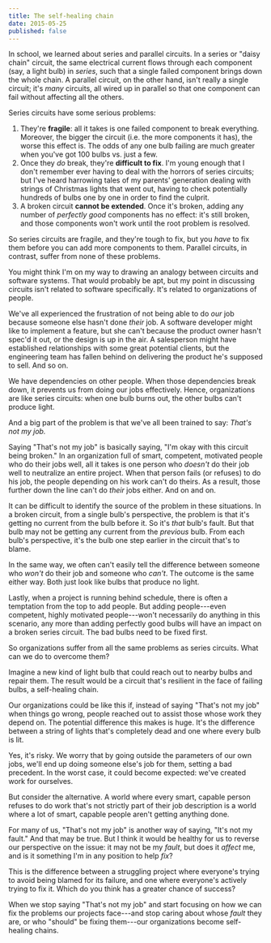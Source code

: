```yaml
---
title: The self-healing chain
date: 2015-05-25
published: false
---
```


In school, we learned about series and parallel circuits. In a series or "daisy chain" circuit, the
same electrical current flows through each component (say, a light bulb) in *series*, such that a
single failed component brings down the whole chain. A parallel circuit, on the other hand, isn't
really a single circuit; it's *many* circuits, all wired up in parallel so that one component can
fail without affecting all the others.

Series circuits have some serious problems:

1. They're **fragile**: all it takes is one failed component to break everything. Moreover, the
   bigger the circuit (i.e. the more components it has), the worse this effect is. The odds of any
   one bulb failing are much greater when you've got 100 bulbs vs. just a few.
2. Once they *do* break, they're **difficult to fix**. I'm young enough that I don't remember ever
   having to deal with the horrors of series circuits; but I've heard harrowing tales of my parents'
   generation dealing with strings of Christmas lights that went out, having to check potentially
   hundreds of bulbs one by one in order to find the culprit.
3. A broken circuit **cannot be extended**. Once it's broken, adding any number of *perfectly good*
   components has no effect: it's still broken, and those components won't work until the root
   problem is resolved.

So series circuits are fragile, and they're tough to fix, but you *have* to fix them before you can
add more components to them. Parallel circuits, in contrast, suffer from none of these problems.

You might think I'm on my way to drawing an analogy between circuits and software systems. That
would probably be apt, but my point in discussing circuits isn't related to software specifically.
It's related to organizations of people.

We've all experienced the frustration of not being able to do *our* job because someone else hasn't
done *their* job. A software developer might like to implement a feature, but she can't because the
product owner hasn't spec'd it out, or the design is up in the air. A salesperson might have
established relationships with some great potential clients, but the engineering team has fallen
behind on delivering the product he's supposed to sell. And so on.

We have dependencies on other people. When those dependencies break down, it prevents us from doing
our jobs effectively. Hence, organizations are like series circuits: when one bulb burns out, the
other bulbs can't produce light.

And a big part of the problem is that we've all been trained to say: *That's not my job.*

Saying "That's not my job" is basically saying, "I'm okay with this circuit being broken." In an
organization full of smart, competent, motivated people who do their jobs well, all it takes is one
person who *doesn't* do their job well to neutralize an entire project. When that person fails (or
refuses) to do his job, the people depending on his work can't do theirs. As a result, those
further down the line can't do *their* jobs either. And on and on.

It can be difficult to identify the source of the problem in these situations. In a broken circuit,
from a single bulb's perspective, the problem is that it's getting no current from the bulb before
it. So it's *that* bulb's fault. But that bulb may not be getting any current from the *previous*
bulb. From each bulb's perspective, it's the bulb one step earlier in the circuit that's to blame.

In the same way, we often can't easily tell the difference between someone who *won't* do their job
and someone who *can't*. The outcome is the same either way. Both just look like bulbs that produce
no light.

Lastly, when a project is running behind schedule, there is often a temptation from the top to add
people. But adding people---even competent, highly motivated people---won't necessarily do anything
in this scenario, any more than adding perfectly good bulbs will have an impact on a broken series
circuit. The bad bulbs need to be fixed first.

So organizations suffer from all the same problems as series circuits. What can we do to overcome
them?

Imagine a new kind of light bulb that could reach out to nearby bulbs and repair them. The result
would be a circuit that's resilient in the face of failing bulbs, a self-healing chain.

Our organizations could be like this if, instead of saying "That's not my job" when things go wrong,
people reached out to assist those whose work they depend on. The potential difference this makes is
huge. It's the difference between a string of lights that's completely dead and one where every bulb
is lit.

Yes, it's risky. We worry that by going outside the parameters of our own jobs, we'll end up doing
someone else's job for them, setting a bad precedent. In the worst case, it could become expected:
we've created work for ourselves.

But consider the alternative. A world where every smart, capable person refuses to do work that's
not strictly part of their job description is a world where a lot of smart, capable people aren't
getting anything done.

For many of us, "That's not my job" is another way of saying, "It's not my fault." And that may be
true. But I think it would be healthy for us to reverse our perspective on the issue: it may not be
my *fault*, but does it *affect* me, and is it something I'm in any position to help *fix*?

This is the difference between a struggling project where everyone's trying to avoid being blamed
for its failure, and one where everyone's actively trying to fix it. Which do you think has a
greater chance of success?

When we stop saying "That's not my job" and start focusing on how we can fix the problems our
projects face---and stop caring about whose *fault* they are, or who "should" be fixing them---our
organizations become self-healing chains.
